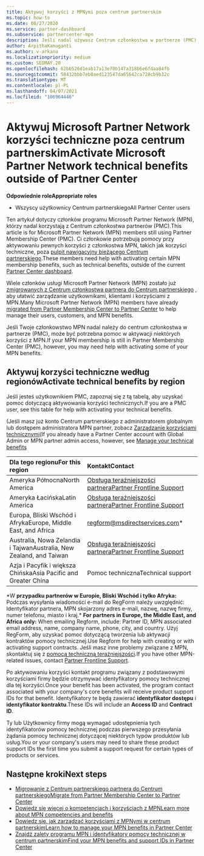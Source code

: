 ```yaml
---
title: Aktywuj korzyści z MPNymi poza centrum partnerskim
ms.topic: how-to
ms.date: 08/27/2020
ms.service: partner-dashboard
ms.subservice: partnercenter-mpn
description: Jeśli nadal używasz Centrum członkostwa w partnerze (PMC), Dowiedz się, komu skontaktować się z pomocą techniczną, aby uzyskać pomoc w zakresie aktywacji korzyści z pomocy technicznej MPN i uzyskać korzyści dotyczące identyfikatorów.
author: ArpithaKanuganti
ms.author: v-arkanu
ms.localizationpriority: medium
ms.custom: SEOMAY.20
ms.openlocfilehash: 62bb526d1eab17a13e70b147a318b6e6fdaa84fb
ms.sourcegitcommit: 58432bbb7eb0aed123547da65642ca728cb9b32c
ms.translationtype: MT
ms.contentlocale: pl-PL
ms.lasthandoff: 04/07/2021
ms.locfileid: "106964446"
---
```

# <a name="activate-microsoft-partner-network-technical-benefits-outside-of-partner-center"></a><span data-ttu-id="87043-103">Aktywuj Microsoft Partner Network korzyści techniczne poza centrum partnerskim</span><span class="sxs-lookup"><span data-stu-id="87043-103">Activate Microsoft Partner Network technical benefits outside of Partner Center</span></span>


<span data-ttu-id="87043-104">**Odpowiednie role**</span><span class="sxs-lookup"><span data-stu-id="87043-104">**Appropriate roles**</span></span>

- <span data-ttu-id="87043-105">Wszyscy użytkownicy Centrum partnerskiego</span><span class="sxs-lookup"><span data-stu-id="87043-105">All Partner Center users</span></span>

<span data-ttu-id="87043-106">Ten artykuł dotyczy członków programu Microsoft Partner Network (MPN), którzy nadal korzystają z Centrum członkostwa partnerów (PMC).</span><span class="sxs-lookup"><span data-stu-id="87043-106">This article is for Microsoft Partner Network (MPN) members still using Partner Membership Center (PMC).</span></span> <span data-ttu-id="87043-107">Ci członkowie potrzebują pomocy przy aktywowaniu pewnych korzyści z członkostwa MPN, takich jak korzyści techniczne, poza [pulpit nawigacyjny bieżącego Centrum partnerskiego](https://partner.microsoft.com/dashboard).</span><span class="sxs-lookup"><span data-stu-id="87043-107">These members need help with activating certain MPN membership benefits, such as technical benefits, outside of the current [Partner Center dashboard](https://partner.microsoft.com/dashboard).</span></span>

<span data-ttu-id="87043-108">Wiele członków usługi Microsoft Partner Network (MPN) zostało już [zmigrowanych z Centrum członkostwa partnera do Centrum partnerskiego](prepare-pmc-pc-migration.md) , aby ułatwić zarządzanie użytkownikami, klientami i korzyściami z MPN.</span><span class="sxs-lookup"><span data-stu-id="87043-108">Many Microsoft Partner Network (MPN) members have already [migrated from Partner Membership Center to Partner Center](prepare-pmc-pc-migration.md) to help manage their users, customers, and MPN benefits.</span></span>

<span data-ttu-id="87043-109">Jeśli Twoje członkowstwo MPN nadal należy do centrum członkostwa w partnerze (PMC), może być potrzebna pomoc w aktywacji niektórych korzyści z MPN.</span><span class="sxs-lookup"><span data-stu-id="87043-109">If your MPN membership is still in Partner Membership Center (PMC), however, you may need help with activating some of your MPN benefits.</span></span>

## <a name="activate-technical-benefits-by-region"></a><span data-ttu-id="87043-110">Aktywuj korzyści techniczne według regionów</span><span class="sxs-lookup"><span data-stu-id="87043-110">Activate technical benefits by region</span></span>

<span data-ttu-id="87043-111">Jeśli jesteś użytkownikiem PMC, zapoznaj się z tą tabelą, aby uzyskać pomoc dotyczącą aktywowania korzyści technicznych.</span><span class="sxs-lookup"><span data-stu-id="87043-111">If you are a PMC user, see this table for help with activating your technical benefits.</span></span>

<span data-ttu-id="87043-112">(Jeśli masz już konto Centrum partnerskiego z administratorem globalnym lub dostępem administratora MPN partner, zobacz [Zarządzanie korzyściami technicznymi](https://docs.microsoft.com/partner-center/manage-your-partner-network-benefits#manage-technical-benefits)</span><span class="sxs-lookup"><span data-stu-id="87043-112">(If you already have a Partner Center account with Global Admin or MPN partner admin access, however, see [Manage your technical benefits](https://docs.microsoft.com/partner-center/manage-your-partner-network-benefits#manage-technical-benefits)</span></span>

|<span data-ttu-id="87043-113">Dla tego regionu</span><span class="sxs-lookup"><span data-stu-id="87043-113">For this region</span></span>  | <span data-ttu-id="87043-114">Kontakt</span><span class="sxs-lookup"><span data-stu-id="87043-114">Contact</span></span> |
|:--------|:------------|
|<span data-ttu-id="87043-115">Ameryka Północna</span><span class="sxs-lookup"><span data-stu-id="87043-115">North America</span></span>  | [<span data-ttu-id="87043-116">Obsługa teraźniejszości partnera</span><span class="sxs-lookup"><span data-stu-id="87043-116">Partner Frontline Support</span></span>](https://partner.microsoft.com/support?issueid=300-0042)  |
|<span data-ttu-id="87043-117">Ameryka Łacińska</span><span class="sxs-lookup"><span data-stu-id="87043-117">Latin America</span></span>  | [<span data-ttu-id="87043-118">Obsługa teraźniejszości partnera</span><span class="sxs-lookup"><span data-stu-id="87043-118">Partner Frontline Support</span></span>](https://partner.microsoft.com/support?issueid=300-0042)  |
|<span data-ttu-id="87043-119">Europa, Bliski Wschód i Afryka</span><span class="sxs-lookup"><span data-stu-id="87043-119">Europe, Middle East, and Africa</span></span>  | [regform@msdirectservices.com](mailto:regform@msdirectservices.com)*  |
|<span data-ttu-id="87043-120">Australia, Nowa Zelandia i Tajwan</span><span class="sxs-lookup"><span data-stu-id="87043-120">Australia, New Zealand, and Taiwan</span></span>  | [<span data-ttu-id="87043-121">Obsługa teraźniejszości partnera</span><span class="sxs-lookup"><span data-stu-id="87043-121">Partner Frontline Support</span></span>](https://partner.microsoft.com/support?issueid=300-0042)  |
|<span data-ttu-id="87043-122">Azja i Pacyfik i większa Chińska</span><span class="sxs-lookup"><span data-stu-id="87043-122">Asia Pacific and Greater China</span></span>  | <span data-ttu-id="87043-123">Pomoc techniczna</span><span class="sxs-lookup"><span data-stu-id="87043-123">Technical support</span></span>  |

<span data-ttu-id="87043-124">\*W **przypadku partnerów w Europie, Bliski Wschód i tylko Afryka:** Podczas wysyłania wiadomości e-mail do RegForm należy uwzględnić: Identyfikator partnera, MPN skojarzony adres e-mail, nazwę, nazwę firmy, numer telefonu, miasto i kraj.</span><span class="sxs-lookup"><span data-stu-id="87043-124">\* **For partners in Europe, the Middle East, and Africa only:** When emailing Regform, include: Partner ID, MPN associated email address, name, company name, phone, city, and country.</span></span> <span data-ttu-id="87043-125">Użyj RegForm, aby uzyskać pomoc dotyczącą tworzenia lub aktywacji kontraktów pomocy technicznej.</span><span class="sxs-lookup"><span data-stu-id="87043-125">Use Regform for help with creating or with activating support contracts.</span></span> <span data-ttu-id="87043-126">Jeśli masz inne problemy związane z MPN, skontaktuj się z [pomocą techniczną teraźniejszości](https://partner.microsoft.com/support?issueid=300-0042).</span><span class="sxs-lookup"><span data-stu-id="87043-126">If you have other MPN-related issues, contact [Partner Frontline Support](https://partner.microsoft.com/support?issueid=300-0042).</span></span>

<span data-ttu-id="87043-127">Po aktywowaniu korzyści kontakt programu związany z podstawowymi korzyściami firmy będzie otrzymywać identyfikatory pomocy technicznej dla tej korzyści.</span><span class="sxs-lookup"><span data-stu-id="87043-127">Once your benefit has been activated, the program contact associated with your company's core benefits will receive product support IDs for that benefit.</span></span> <span data-ttu-id="87043-128">Identyfikatory te będą zawierać **identyfikator dostępu** i **identyfikator kontraktu**.</span><span class="sxs-lookup"><span data-stu-id="87043-128">These IDs will include an **Access ID** and **Contract ID**.</span></span> 

<span data-ttu-id="87043-129">Ty lub Użytkownicy firmy mogą wymagać udostępnienia tych identyfikatorów pomocy technicznej podczas pierwszego przesyłania żądania pomocy technicznej dotyczącej niektórych typów produktów lub usług.</span><span class="sxs-lookup"><span data-stu-id="87043-129">You or your company's users may need to share these product support IDs the first time you submit a support request for certain types of products or services.</span></span>

## <a name="next-steps"></a><span data-ttu-id="87043-130">Następne kroki</span><span class="sxs-lookup"><span data-stu-id="87043-130">Next steps</span></span>

- [<span data-ttu-id="87043-131">Migrowanie z Centrum partnerskiego partnera do Centrum partnerskiego</span><span class="sxs-lookup"><span data-stu-id="87043-131">Migrate from Partner Membership Center to Partner Center</span></span>](prepare-pmc-pc-migration.md)
- [<span data-ttu-id="87043-132">Dowiedz się więcej o kompetencjach i korzyściach z MPN</span><span class="sxs-lookup"><span data-stu-id="87043-132">Learn more about MPN competencies and benefits</span></span>](learn-about-competencies.md)
- [<span data-ttu-id="87043-133">Dowiedz się, jak zarządzać korzyściami z MPNymi w centrum partnerskim</span><span class="sxs-lookup"><span data-stu-id="87043-133">Learn how to manage your MPN benefits in Partner Center</span></span>](manage-your-partner-network-benefits.md)
- [<span data-ttu-id="87043-134">Znajdź zalety programu MPN i identyfikatory pomocy technicznej w centrum partnerskim</span><span class="sxs-lookup"><span data-stu-id="87043-134">Find your MPN benefits and support IDs in Partner Center</span></span>](mpn-find-benefits.md)
